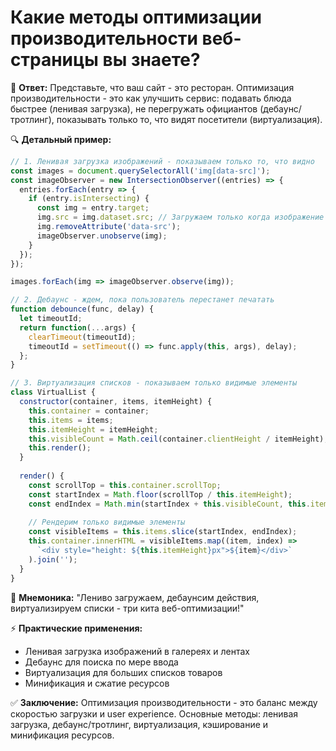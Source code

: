 # Какие методы оптимизации производительности веб-страницы вы знаете?

🎯 **Ответ:**
Представьте, что ваш сайт - это ресторан. Оптимизация производительности - это как улучшить сервис: подавать блюда быстрее (ленивая загрузка), не перегружать официантов (дебаунс/тротлинг), показывать только то, что видят посетители (виртуализация).

🔍 **Детальный пример:**
```javascript
// 1. Ленивая загрузка изображений - показываем только то, что видно
const images = document.querySelectorAll('img[data-src]');
const imageObserver = new IntersectionObserver((entries) => {
  entries.forEach(entry => {
    if (entry.isIntersecting) {
      const img = entry.target;
      img.src = img.dataset.src; // Загружаем только когда изображение видно
      img.removeAttribute('data-src');
      imageObserver.unobserve(img);
    }
  });
});

images.forEach(img => imageObserver.observe(img));

// 2. Дебаунс - ждем, пока пользователь перестанет печатать
function debounce(func, delay) {
  let timeoutId;
  return function(...args) {
    clearTimeout(timeoutId);
    timeoutId = setTimeout(() => func.apply(this, args), delay);
  };
}

// 3. Виртуализация списков - показываем только видимые элементы
class VirtualList {
  constructor(container, items, itemHeight) {
    this.container = container;
    this.items = items;
    this.itemHeight = itemHeight;
    this.visibleCount = Math.ceil(container.clientHeight / itemHeight);
    this.render();
  }
  
  render() {
    const scrollTop = this.container.scrollTop;
    const startIndex = Math.floor(scrollTop / this.itemHeight);
    const endIndex = Math.min(startIndex + this.visibleCount, this.items.length);
    
    // Рендерим только видимые элементы
    const visibleItems = this.items.slice(startIndex, endIndex);
    this.container.innerHTML = visibleItems.map((item, index) => 
      `<div style="height: ${this.itemHeight}px">${item}</div>`
    ).join('');
  }
}
```

🧠 **Мнемоника:**
"Лениво загружаем, дебаунсим действия, виртуализируем списки - три кита веб-оптимизации!"

⚡ **Практические применения:**
- Ленивая загрузка изображений в галереях и лентах
- Дебаунс для поиска по мере ввода
- Виртуализация для больших списков товаров
- Минификация и сжатие ресурсов

✅ **Заключение:**
Оптимизация производительности - это баланс между скоростью загрузки и user experience. Основные методы: ленивая загрузка, дебаунс/тротлинг, виртуализация, кэширование и минификация ресурсов. 